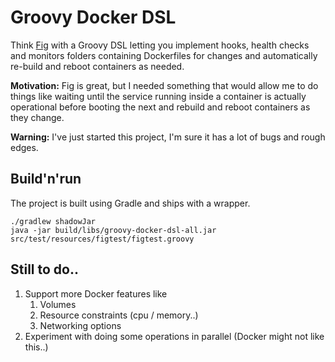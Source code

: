 Groovy Docker DSL
=================

Think [Fig](http://www.fig.sh/) with a Groovy DSL letting you implement hooks, health checks and monitors
folders containing Dockerfiles for changes and automatically re-build and reboot containers as needed.

**Motivation:** Fig is great, but I needed something that would allow me to do things like waiting until the
service running inside a container is actually operational before booting the next and rebuild and reboot containers
as they change.

**Warning:** I've just started this project, I'm sure it has a lot of bugs and rough edges.


Build'n'run
-----------
The project is built using Gradle and ships with a wrapper.

    ./gradlew shadowJar
    java -jar build/libs/groovy-docker-dsl-all.jar src/test/resources/figtest/figtest.groovy


Still to do..
-------------
1. Support more Docker features like
    1. Volumes
    2. Resource constraints (cpu / memory..)
    3. Networking options
2. Experiment with doing some operations in parallel (Docker might not like this..)